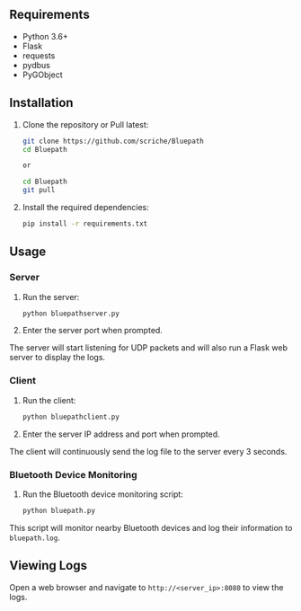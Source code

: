 
## Requirements

- Python 3.6+
- Flask
- requests
- pydbus
- PyGObject

## Installation

1. Clone the repository or Pull latest:
    ```sh
    git clone https://github.com/scriche/Bluepath
    cd Bluepath

    or

    cd Bluepath
    git pull
    ```

2. Install the required dependencies:
    ```sh
    pip install -r requirements.txt
    ```

## Usage

### Server

1. Run the server:
    ```sh
    python bluepathserver.py
    ```

2. Enter the server port when prompted.

The server will start listening for UDP packets and will also run a Flask web server to display the logs.

### Client

1. Run the client:
    ```sh
    python bluepathclient.py
    ```

2. Enter the server IP address and port when prompted.

The client will continuously send the log file to the server every 3 seconds.

### Bluetooth Device Monitoring

1. Run the Bluetooth device monitoring script:
    ```sh
    python bluepath.py
    ```

This script will monitor nearby Bluetooth devices and log their information to `bluepath.log`.

## Viewing Logs

Open a web browser and navigate to `http://<server_ip>:8080` to view the logs.